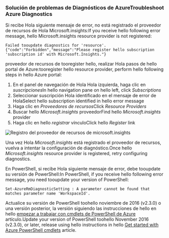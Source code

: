 ### <a name="troubleshoot-azure-diagnostics"></a><span data-ttu-id="ada67-101">Solución de problemas de Diagnósticos de Azure</span><span class="sxs-lookup"><span data-stu-id="ada67-101">Troubleshoot Azure Diagnostics</span></span>

<span data-ttu-id="ada67-102">Si recibe Hola siguiente mensaje de error, no está registrado el proveedor de recursos de Hola Microsoft.insights:</span><span class="sxs-lookup"><span data-stu-id="ada67-102">If you receive hello following error message, hello Microsoft.insights resource provider is not registered:</span></span>

`Failed tooupdate diagnostics for 'resource'. {"code":"Forbidden","message":"Please register hello subscription 'subscription id' with Microsoft.Insights."}`

<span data-ttu-id="ada67-103">proveedor de recursos de tooregister hello, realizar Hola pasos de hello portal de Azure:</span><span class="sxs-lookup"><span data-stu-id="ada67-103">tooregister hello resource provider, perform hello following steps in hello Azure portal:</span></span>

1.  <span data-ttu-id="ada67-104">En el panel de navegación de Hola Hola izquierda, haga clic en *suscripciones*</span><span class="sxs-lookup"><span data-stu-id="ada67-104">In hello navigation pane on hello left, click *Subscriptions*</span></span>
2.  <span data-ttu-id="ada67-105">Seleccionar suscripción Hola identificado en el mensaje de error de Hola</span><span class="sxs-lookup"><span data-stu-id="ada67-105">Select hello subscription identified in hello error message</span></span>
3.  <span data-ttu-id="ada67-106">Haga clic en *Proveedores de recursos*</span><span class="sxs-lookup"><span data-stu-id="ada67-106">Click *Resource Providers*</span></span>
4.  <span data-ttu-id="ada67-107">Buscar hello *Microsoft.insights* proveedor</span><span class="sxs-lookup"><span data-stu-id="ada67-107">Find hello *Microsoft.insights* provider</span></span>
5.  <span data-ttu-id="ada67-108">Haga clic en hello *registrar* vínculo</span><span class="sxs-lookup"><span data-stu-id="ada67-108">Click hello *Register* link</span></span>

![Registro del proveedor de recursos de microsoft.insights](./media/log-analytics-troubleshoot-azure-diagnostics/log-analytics-register-microsoft-diagnostics-resource-provider.png)

<span data-ttu-id="ada67-110">Una vez Hola *Microsoft.insights* está registrado el proveedor de recursos, vuelva a intentar la configuración de diagnóstico.</span><span class="sxs-lookup"><span data-stu-id="ada67-110">Once hello *Microsoft.insights* resource provider is registered, retry configuring diagnostics.</span></span>


<span data-ttu-id="ada67-111">En PowerShell, si recibe Hola siguiente mensaje de error, debe tooupdate su versión de PowerShell:</span><span class="sxs-lookup"><span data-stu-id="ada67-111">In PowerShell, if you receive hello following error message, you need tooupdate your version of PowerShell:</span></span>

`Set-AzureRmDiagnosticSetting : A parameter cannot be found that matches parameter name 'WorkspaceId'.`

<span data-ttu-id="ada67-112">Actualice su versión de PowerShell toohello noviembre de 2016 (v2.3.0) o una versión posterior, la versión siguiendo las instrucciones de hello en hello [empezar a trabajar con cmdlets de PowerShell de Azure](https://docs.microsoft.com/powershell/azureps-cmdlets-docs/) artículo.</span><span class="sxs-lookup"><span data-stu-id="ada67-112">Update your version of PowerShell toohello November 2016 (v2.3.0), or later, release using hello instructions in hello [Get started with Azure PowerShell cmdlets](https://docs.microsoft.com/powershell/azureps-cmdlets-docs/) article.</span></span>
